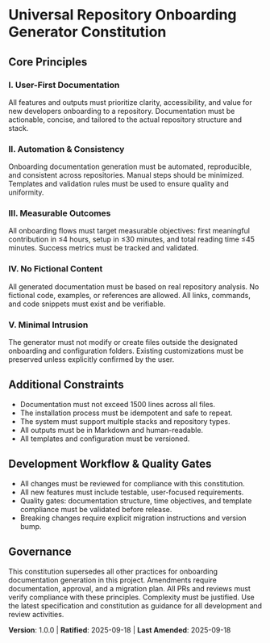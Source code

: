 # Universal Repository Onboarding Generator Constitution

## Core Principles

### I. User-First Documentation

All features and outputs must prioritize clarity, accessibility, and value for new developers onboarding to a repository. Documentation must be actionable, concise, and tailored to the actual repository structure and stack.

### II. Automation & Consistency

Onboarding documentation generation must be automated, reproducible, and consistent across repositories. Manual steps should be minimized. Templates and validation rules must be used to ensure quality and uniformity.

### III. Measurable Outcomes

All onboarding flows must target measurable objectives: first meaningful contribution in ≤4 hours, setup in ≤30 minutes, and total reading time ≤45 minutes. Success metrics must be tracked and validated.

### IV. No Fictional Content

All generated documentation must be based on real repository analysis. No fictional code, examples, or references are allowed. All links, commands, and code snippets must exist and be verifiable.

### V. Minimal Intrusion

The generator must not modify or create files outside the designated onboarding and configuration folders. Existing customizations must be preserved unless explicitly confirmed by the user.

## Additional Constraints

- Documentation must not exceed 1500 lines across all files.
- The installation process must be idempotent and safe to repeat.
- The system must support multiple stacks and repository types.
- All outputs must be in Markdown and human-readable.
- All templates and configuration must be versioned.

## Development Workflow & Quality Gates

- All changes must be reviewed for compliance with this constitution.
- All new features must include testable, user-focused requirements.
- Quality gates: documentation structure, time objectives, and template compliance must be validated before release.
- Breaking changes require explicit migration instructions and version bump.

## Governance

This constitution supersedes all other practices for onboarding documentation generation in this project. Amendments require documentation, approval, and a migration plan. All PRs and reviews must verify compliance with these principles. Complexity must be justified. Use the latest specification and constitution as guidance for all development and review activities.

**Version**: 1.0.0 | **Ratified**: 2025-09-18 | **Last Amended**: 2025-09-18
